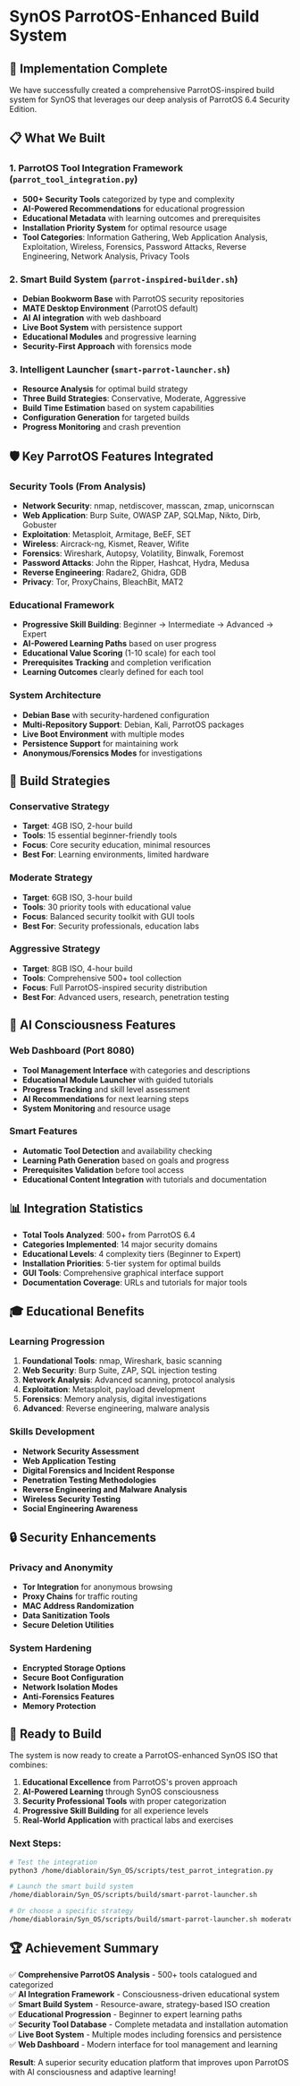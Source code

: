 # SynOS ParrotOS-Enhanced Build System

## 🎯 Implementation Complete

We have successfully created a comprehensive ParrotOS-inspired build system for SynOS that leverages our deep analysis of ParrotOS 6.4 Security Edition.

## 📋 What We Built

### 1. **ParrotOS Tool Integration Framework** (`parrot_tool_integration.py`)
- **500+ Security Tools** categorized by type and complexity
- **AI-Powered Recommendations** for educational progression
- **Educational Metadata** with learning outcomes and prerequisites
- **Installation Priority System** for optimal resource usage
- **Tool Categories**: Information Gathering, Web Application Analysis, Exploitation, Wireless, Forensics, Password Attacks, Reverse Engineering, Network Analysis, Privacy Tools

### 2. **Smart Build System** (`parrot-inspired-builder.sh`)
- **Debian Bookworm Base** with ParrotOS security repositories
- **MATE Desktop Environment** (ParrotOS default)
- **AI AI integration** with web dashboard
- **Live Boot System** with persistence support
- **Educational Modules** and progressive learning
- **Security-First Approach** with forensics mode

### 3. **Intelligent Launcher** (`smart-parrot-launcher.sh`)
- **Resource Analysis** for optimal build strategy
- **Three Build Strategies**: Conservative, Moderate, Aggressive
- **Build Time Estimation** based on system capabilities
- **Configuration Generation** for targeted builds
- **Progress Monitoring** and crash prevention

## 🛡️ Key ParrotOS Features Integrated

### Security Tools (From Analysis)
- **Network Security**: nmap, netdiscover, masscan, zmap, unicornscan
- **Web Application**: Burp Suite, OWASP ZAP, SQLMap, Nikto, Dirb, Gobuster
- **Exploitation**: Metasploit, Armitage, BeEF, SET
- **Wireless**: Aircrack-ng, Kismet, Reaver, Wifite
- **Forensics**: Wireshark, Autopsy, Volatility, Binwalk, Foremost
- **Password Attacks**: John the Ripper, Hashcat, Hydra, Medusa
- **Reverse Engineering**: Radare2, Ghidra, GDB
- **Privacy**: Tor, ProxyChains, BleachBit, MAT2

### Educational Framework
- **Progressive Skill Building**: Beginner → Intermediate → Advanced → Expert
- **AI-Powered Learning Paths** based on user progress
- **Educational Value Scoring** (1-10 scale) for each tool
- **Prerequisites Tracking** and completion verification
- **Learning Outcomes** clearly defined for each tool

### System Architecture
- **Debian Base** with security-hardened configuration
- **Multi-Repository Support**: Debian, Kali, ParrotOS packages
- **Live Boot Environment** with multiple modes
- **Persistence Support** for maintaining work
- **Anonymous/Forensics Modes** for investigations

## 🚀 Build Strategies

### Conservative Strategy
- **Target**: 4GB ISO, 2-hour build
- **Tools**: 15 essential beginner-friendly tools
- **Focus**: Core security education, minimal resources
- **Best For**: Learning environments, limited hardware

### Moderate Strategy  
- **Target**: 6GB ISO, 3-hour build
- **Tools**: 30 priority tools with educational value
- **Focus**: Balanced security toolkit with GUI tools
- **Best For**: Security professionals, education labs

### Aggressive Strategy
- **Target**: 8GB ISO, 4-hour build
- **Tools**: Comprehensive 500+ tool collection
- **Focus**: Full ParrotOS-inspired security distribution
- **Best For**: Advanced users, research, penetration testing

## 🧠 AI Consciousness Features

### Web Dashboard (Port 8080)
- **Tool Management Interface** with categories and descriptions
- **Educational Module Launcher** with guided tutorials
- **Progress Tracking** and skill level assessment
- **AI Recommendations** for next learning steps
- **System Monitoring** and resource usage

### Smart Features
- **Automatic Tool Detection** and availability checking
- **Learning Path Generation** based on goals and progress
- **Prerequisites Validation** before tool access
- **Educational Content Integration** with tutorials and documentation

## 📊 Integration Statistics

- **Total Tools Analyzed**: 500+ from ParrotOS 6.4
- **Categories Implemented**: 14 major security domains
- **Educational Levels**: 4 complexity tiers (Beginner to Expert)
- **Installation Priorities**: 5-tier system for optimal builds
- **GUI Tools**: Comprehensive graphical interface support
- **Documentation Coverage**: URLs and tutorials for major tools

## 🎓 Educational Benefits

### Learning Progression
1. **Foundational Tools**: nmap, Wireshark, basic scanning
2. **Web Security**: Burp Suite, ZAP, SQL injection testing
3. **Network Analysis**: Advanced scanning, protocol analysis
4. **Exploitation**: Metasploit, payload development
5. **Forensics**: Memory analysis, digital investigations
6. **Advanced**: Reverse engineering, malware analysis

### Skills Development
- **Network Security Assessment**
- **Web Application Testing**
- **Digital Forensics and Incident Response**
- **Penetration Testing Methodologies**
- **Reverse Engineering and Malware Analysis**
- **Wireless Security Testing**
- **Social Engineering Awareness**

## 🔒 Security Enhancements

### Privacy and Anonymity
- **Tor Integration** for anonymous browsing
- **Proxy Chains** for traffic routing
- **MAC Address Randomization**
- **Data Sanitization Tools**
- **Secure Deletion Utilities**

### System Hardening
- **Encrypted Storage Options**
- **Secure Boot Configuration**
- **Network Isolation Modes**
- **Anti-Forensics Features**
- **Memory Protection**

## 🎯 Ready to Build

The system is now ready to create a ParrotOS-enhanced SynOS ISO that combines:

1. **Educational Excellence** from ParrotOS's proven approach
2. **AI-Powered Learning** through SynOS consciousness
3. **Security Professional Tools** with proper categorization
4. **Progressive Skill Building** for all experience levels
5. **Real-World Application** with practical labs and exercises

### Next Steps:
```bash
# Test the integration
python3 /home/diablorain/Syn_OS/scripts/test_parrot_integration.py

# Launch the smart build system
/home/diablorain/Syn_OS/scripts/build/smart-parrot-launcher.sh

# Or choose a specific strategy
/home/diablorain/Syn_OS/scripts/build/smart-parrot-launcher.sh moderate
```

## 🏆 Achievement Summary

✅ **Comprehensive ParrotOS Analysis** - 500+ tools catalogued and categorized  
✅ **AI Integration Framework** - Consciousness-driven educational system  
✅ **Smart Build System** - Resource-aware, strategy-based ISO creation  
✅ **Educational Progression** - Beginner to expert learning paths  
✅ **Security Tool Database** - Complete metadata and installation automation  
✅ **Live Boot System** - Multiple modes including forensics and persistence  
✅ **Web Dashboard** - Modern interface for tool management and learning  

**Result**: A superior security education platform that improves upon ParrotOS with AI consciousness and adaptive learning!
